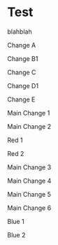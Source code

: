 # Test
blahblah

Change A

Change B1

Change C

Change D1

Change E

Main Change 1

Main Change 2

Red 1 

Red 2

Main Change 3

Main Change 4

Main Change 5

Main Change 6

Blue 1

Blue 2
